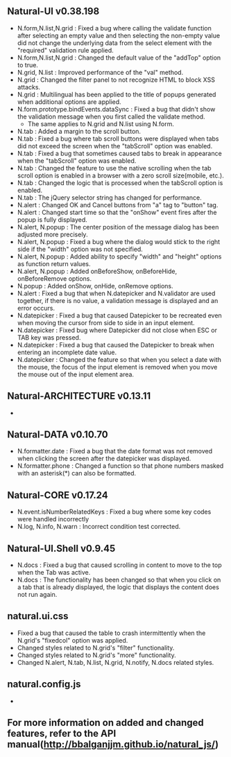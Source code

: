 ## Natural-UI v0.38.198
 * N.form,N.list,N.grid : Fixed a bug where calling the validate function after selecting an empty value and then selecting the non-empty value did not change the underlying data from the select element with the "required" validation rule applied.
 * N.form,N.list,N.grid : Changed the default value of the "addTop" option to true.
 * N.grid, N.list : Improved performance of the "val" method.
 * N.grid : Changed the filter panel to not recognize HTML to block XSS attacks.
 * N.grid : Multilingual has been applied to the title of popups generated when additional options are applied.
 * N.form.prototype.bindEvents.dataSync : Fixed a bug that didn't show the validation message when you first called the validate method.
   * The same applies to N.grid and N.list using N.form.
 * N.tab : Added a margin to the scroll button.
 * N.tab : Fixed a bug where tab scroll buttons were displayed when tabs did not exceed the screen when the "tabScroll" option was enabled.
 * N.tab : Fixed a bug that sometimes caused tabs to break in appearance when the "tabScroll" option was enabled.
 * N.tab : Changed the feature to use the native scrolling when the tab scroll option is enabled in a browser with a zero scroll size(mobile, etc.).
 * N.tab : Changed the logic that is processed when the tabScroll option is enabled.
 * N.tab : The jQuery selector string has changed for performance.
 * N.alert : Changed OK and Cancel buttons from "a" tag to "button" tag.
 * N.alert : Changed start time so that the "onShow" event fires after the popup is fully displayed. 
 * N.alert, N.popup : The center position of the message dialog has been adjusted more precisely.
 * N.alert, N.popup : Fixed a bug where the dialog would stick to the right side if the "width" option was not specified.
 * N.alert, N.popup : Added ability to specify "width" and "height" options as function return values. 
 * N.alert, N.popup : Added onBeforeShow, onBeforeHide, onBeforeRemove options.
 * N.popup : Added onShow, onHide, onRemove options.
 * N.alert : Fixed a bug that when N.datepicker and N.validator are used together, if there is no value, a validation message is displayed and an error occurs.
 * N.datepicker : Fixed a bug that caused Datepicker to be recreated even when moving the cursor from side to side in an input element.
 * N.datepicker : Fixed bug where Datepicker did not close when ESC or TAB key was pressed.
 * N.datepicker : Fixed a bug that caused the Datepicker to break when entering an incomplete date value.
 * N.datepicker : Changed the feature so that when you select a date with the mouse, the focus of the input element is removed when you move the mouse out of the input element area. 
 
## Natural-ARCHITECTURE v0.13.11
 *

## Natural-DATA v0.10.70
 * N.formatter.date : Fixed a bug that the date format was not removed when clicking the screen after the datepicker was displayed.
 * N.formatter.phone : Changed a function so that phone numbers masked with an asterisk(*) can also be formatted.

## Natural-CORE v0.17.24
 * N.event.isNumberRelatedKeys : Fixed a bug where some key codes were handled incorrectly
 * N.log, N.info, N.warn : Incorrect condition test corrected. 
 
## Natural-UI.Shell v0.9.45
 * N.docs : Fixed a bug that caused scrolling in content to move to the top when the Tab was active.
 * N.docs : The functionality has been changed so that when you click on a tab that is already displayed, the logic that displays the content does not run again.

## natural.ui.css
 * Fixed a bug that caused the table to crash intermittently when the N.grid's "fixedcol" option was applied.
 * Changed styles related to N.grid's "filter" functionality.
 * Changed styles related to N.grid's "more" functionality.
 * Changed N.alert, N.tab, N.list, N.grid, N.notify, N.docs related styles.
 
## natural.config.js
 *

## For more information on added and changed features, refer to the API manual(http://bbalganjjm.github.io/natural_js/)